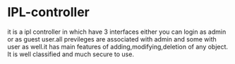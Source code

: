 # IPL-controller
it is a ipl controller in which have 3 interfaces either you can login as admin or as guest user.all previleges are associated with admin and some with user as well.it has main features of adding,modifying,deletion of any object. It is well classified and much secure to use.
